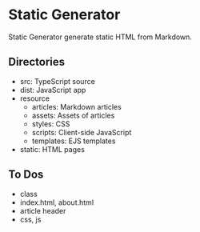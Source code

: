 # Static Generator

Static Generator generate static HTML from Markdown.

## Directories
- src: TypeScript source
- dist: JavaScript app
- resource
    - articles: Markdown articles
    - assets: Assets of articles
    - styles: CSS
    - scripts: Client-side JavaScript
    - templates: EJS templates
- static: HTML pages

## To Dos
- class
- index.html, about.html
- article header
- css, js